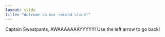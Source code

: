 ```yaml
---
layout: slide
title: "Welcome to our second slide!"
---
```

Captain Sweatpants, AWAAAAAAAYYYYY!
Use the left arrow to go back!
